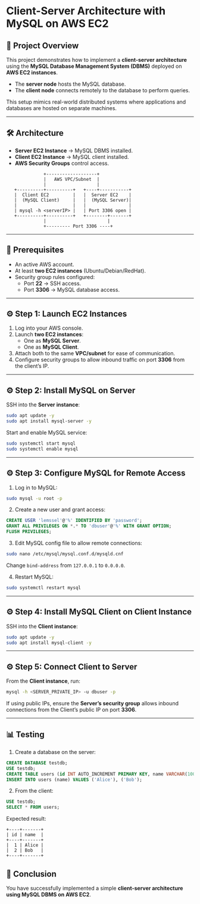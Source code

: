 # Client-Server Architecture with MySQL on AWS EC2

## 📌 Project Overview
This project demonstrates how to implement a **client-server architecture** using the **MySQL Database Management System (DBMS)** deployed on **AWS EC2 instances**.  
- The **server node** hosts the MySQL database.  
- The **client node** connects remotely to the database to perform queries.  

This setup mimics real-world distributed systems where applications and databases are hosted on separate machines.

---

## 🛠️ Architecture
- **Server EC2 Instance** → MySQL DBMS installed.  
- **Client EC2 Instance** → MySQL client installed.  
- **AWS Security Groups** control access.  

```
              +-------------------+
              |   AWS VPC/Subnet  |
              |                   |
   +----------+----------+   +----+-----------+
   |  Client EC2         |   |  Server EC2    |
   |  (MySQL Client)     |   |  (MySQL Server)|
   |                     |   |                |
   | mysql -h <serverIP> |   | Port 3306 open |
   +----------+----------+   +--------+-------+
              |                       |
              +--------- Port 3306 ----+
```

---

## 🚀 Prerequisites
- An active AWS account.  
- At least **two EC2 instances** (Ubuntu/Debian/RedHat).  
- Security group rules configured:  
  - Port **22** → SSH access.  
  - Port **3306** → MySQL database access.  

---

## ⚙️ Step 1: Launch EC2 Instances
1. Log into your AWS console.  
2. Launch **two EC2 instances**:  
   - One as **MySQL Server**.  
   - One as **MySQL Client**.  
3. Attach both to the same **VPC/subnet** for ease of communication.  
4. Configure security groups to allow inbound traffic on port **3306** from the client’s IP.

---

## ⚙️ Step 2: Install MySQL on Server
SSH into the **Server instance**:

```bash
sudo apt update -y
sudo apt install mysql-server -y
```

Start and enable MySQL service:

```bash
sudo systemctl start mysql
sudo systemctl enable mysql
```

---

## ⚙️ Step 3: Configure MySQL for Remote Access
1. Log in to MySQL:

```bash
sudo mysql -u root -p
```

2. Create a new user and grant access:

```sql
CREATE USER 'lemssel'@'%' IDENTIFIED BY 'password';
GRANT ALL PRIVILEGES ON *.* TO 'dbuser'@'%' WITH GRANT OPTION;
FLUSH PRIVILEGES;
```

3. Edit MySQL config file to allow remote connections:

```bash
sudo nano /etc/mysql/mysql.conf.d/mysqld.cnf
```

Change `bind-address` from `127.0.0.1` to `0.0.0.0`.

4. Restart MySQL:

```bash
sudo systemctl restart mysql
```

---

## ⚙️ Step 4: Install MySQL Client on Client Instance
SSH into the **Client instance**:

```bash
sudo apt update -y
sudo apt install mysql-client -y
```

---

## ⚙️ Step 5: Connect Client to Server
From the **Client instance**, run:

```bash
mysql -h <SERVER_PRIVATE_IP> -u dbuser -p
```

If using public IPs, ensure the **Server’s security group** allows inbound connections from the Client’s public IP on port **3306**.

---

## 📊 Testing
1. Create a database on the server:

```sql
CREATE DATABASE testdb;
USE testdb;
CREATE TABLE users (id INT AUTO_INCREMENT PRIMARY KEY, name VARCHAR(100));
INSERT INTO users (name) VALUES ('Alice'), ('Bob');
```

2. From the client:

```sql
USE testdb;
SELECT * FROM users;
```

Expected result:

```
+----+-------+
| id | name  |
+----+-------+
|  1 | Alice |
|  2 | Bob   |
+----+-------+
```


## 📌 Conclusion
You have successfully implemented a simple **client-server architecture using MySQL DBMS on AWS EC2**.